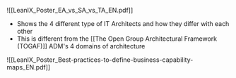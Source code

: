 ![[LeanIX_Poster_EA_vs_SA_vs_TA_EN.pdf]]
- Shows the 4 different type of IT Architects and how they differ with each other
- This is different from the [[The Open Group Architectural Framework (TOGAF)]] ADM's 4 domains of architecture

![[LeanIX_Poster_Best-practices-to-define-business-capability-maps_EN.pdf]]